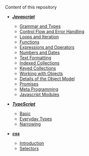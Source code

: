 Content of this repository

* ***[Javascript](https://github.com/ridvandmrc/Self-Learning/tree/main/javascript)***
    * [Grammar and Types](https://github.com/ridvandmrc/Self-Learning/tree/main/javascript/grammer_and_types)
    * [Control Flow and Error Handling](https://github.com/ridvandmrc/Self-Learning/tree/main/javascript/Control_flow_error_handling)
    * [Loops and Iteration](https://github.com/ridvandmrc/Self-Learning/tree/main/javascript/Loops_and_iteration)
    * [Functions](https://github.com/ridvandmrc/Self-Learning/tree/main/javascript/Functions)
    * [Expressions and Operators](https://github.com/ridvandmrc/Self-Learning/tree/main/javascript/expressions_and_operators)
    * [Numbers and Dates](https://github.com/ridvandmrc/Self-Learning/tree/main/javascript/Numbers_and_Dates)
    * [Text Formatting](https://github.com/ridvandmrc/Self-Learning/tree/main/javascript/text_formatting)
    * [Indexed Collections](https://github.com/ridvandmrc/Self-Learning/tree/main/javascript/Indexed_collection(Array))
    * [Keyed Collections](https://github.com/ridvandmrc/Self-Learning/tree/main/javascript/Keyed_Collections)
    * [Working with Objects](https://github.com/ridvandmrc/Self-Learning/tree/main/javascript/working_object)
    * [Details of the Object Model](https://github.com/ridvandmrc/Self-Learning/tree/main/javascript/detail_object_model)
    * [Promises](https://github.com/ridvandmrc/Self-Learning/tree/main/javascript/Using%20Promises)
    * [Meta Programming](https://github.com/ridvandmrc/Self-Learning/tree/main/javascript/Meta_Programming)
    * [Javascript Modules](https://github.com/ridvandmrc/Self-Learning/tree/main/javascript/javascript_modules)

* ***[TypeScript](https://github.com/ridvandmrc/Self-Learning/tree/main/typescript)***
    * [Basic](https://github.com/ridvandmrc/Self-Learning/tree/main/typescript/Basic)
    * [Everyday Types](https://github.com/ridvandmrc/Self-Learning/tree/main/typescript/everyday_types)
    * [Narrowing](https://github.com/ridvandmrc/Self-Learning/tree/main/typescript/Narrowing)

* ***[css](https://github.com/ridvandmrc/Self-Learning/tree/main/css)***
    * [Introduction](https://github.com/ridvandmrc/Self-Learning/tree/main/css/introduction)
    * [Selectors](https://github.com/ridvandmrc/Self-Learning/tree/main/css/selector)

